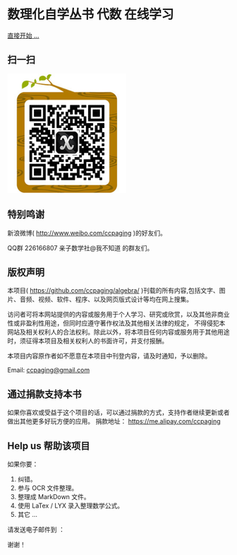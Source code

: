 数理化自学丛书 代数 在线学习
=====

[直接开始 ...](http://ccpaging.github.io/algebra/algebra.html)

扫一扫
----

![img](img/qrc.png) 

特别鸣谢
----

新浪微博( <http://www.weibo.com/ccpaging> )的好友们。

QQ群 226166807 亲子数学社@我不知道 的群友们。

版权声明
----
本项目( <https://github.com/ccpaging/algebra/> )刊载的所有内容,包括文字、图片、音频、视频、软件、程序、以及网页版式设计等均在网上搜集。

访问者可将本网站提供的内容或服务用于个人学习、研究或欣赏，以及其他非商业性或非盈利性用途，但同时应遵守著作权法及其他相关法律的规定，
不得侵犯本网站及相关权利人的合法权利。除此以外，将本项目任何内容或服务用于其他用途时，须征得本项目及相关权利人的书面许可，并支付报酬。

本项目内容原作者如不愿意在本项目中刊登内容，请及时通知，予以删除。

Email: <ccpaging@gmail.com>

通过捐款支持本书
----
如果你喜欢或受益于这个项目的话，可以通过捐款的方式，支持作者继续更新或者做出其他更多好玩方便的应用。 
捐款地址： <https://me.alipay.com/ccpaging>

Help us 帮助该项目
----
如果你要：

1. 纠错。
2. 参与 OCR 文件整理。
3. 整理成 MarkDown 文件。
4. 使用 LaTex / LYX 录入整理数学公式。
5. 其它 ...

请发送电子邮件到 ：

<script language="Javascript">
<!--
var　name　=　"ccpaging";
var　domain　=　"gmail.com";
document.write("<a href=\"mailto:"+name+"@"+domain+"\">");
document.write(name+"@"+domain+"</a>");
//　-->
</script> 

谢谢！
